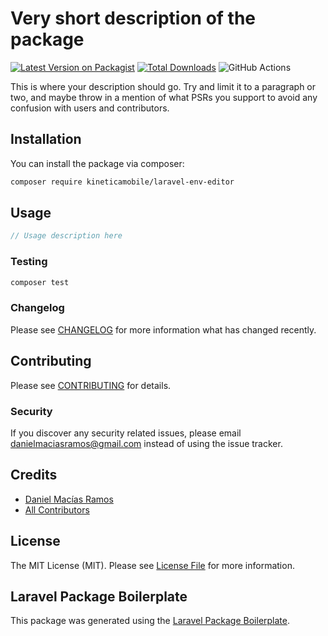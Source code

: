 # Very short description of the package

[![Latest Version on Packagist](https://img.shields.io/packagist/v/kineticamobile/laravel-env-editor.svg?style=flat-square)](https://packagist.org/packages/kineticamobile/laravel-env-editor)
[![Total Downloads](https://img.shields.io/packagist/dt/kineticamobile/laravel-env-editor.svg?style=flat-square)](https://packagist.org/packages/kineticamobile/laravel-env-editor)
![GitHub Actions](https://github.com/kineticamobile/laravel-env-editor/actions/workflows/main.yml/badge.svg)

This is where your description should go. Try and limit it to a paragraph or two, and maybe throw in a mention of what PSRs you support to avoid any confusion with users and contributors.

## Installation

You can install the package via composer:

```bash
composer require kineticamobile/laravel-env-editor
```

## Usage

```php
// Usage description here
```

### Testing

```bash
composer test
```

### Changelog

Please see [CHANGELOG](CHANGELOG.md) for more information what has changed recently.

## Contributing

Please see [CONTRIBUTING](CONTRIBUTING.md) for details.

### Security

If you discover any security related issues, please email danielmaciasramos@gmail.com instead of using the issue tracker.

## Credits

-   [Daniel Macías Ramos](https://github.com/kineticamobile)
-   [All Contributors](../../contributors)

## License

The MIT License (MIT). Please see [License File](LICENSE.md) for more information.

## Laravel Package Boilerplate

This package was generated using the [Laravel Package Boilerplate](https://laravelpackageboilerplate.com).
